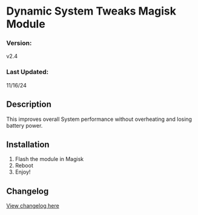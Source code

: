 # Dynamic System Tweaks Magisk Module

### Version:
v2.4

### Last Updated:
11/16/24

## Description
This improves overall System performance without overheating and losing battery power.


## Installation 
1. Flash the module in Magisk
3. Reboot
4. Enjoy!

## Changelog
[View changelog here](https://github.com/PS2ClassicsVault/Dynamic-System-Tweaks-Magisk-Module/blob/main/changelog.md)

